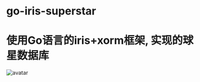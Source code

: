 # go-iris-superstar

# 使用Go语言的iris+xorm框架, 实现的球星数据库

![avatar](https://raw.githubusercontent.com/wiki/aloneliu/go-iris-superstar/1.png)
